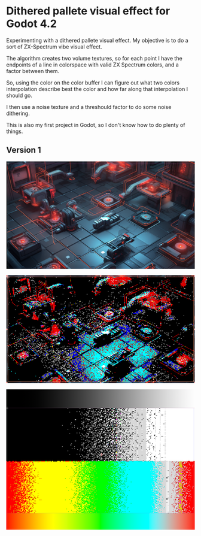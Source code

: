 # Dithered pallete visual effect for Godot 4.2

Experimenting with a dithered pallete visual effect. My objective is to do a sort of ZX-Spectrum vibe visual effect.

The algorithm creates two volume textures, so for each point I have the endpoints of a line
in colorspace with valid ZX Spectrum colors, and a factor between them.

So, using the color on the color buffer I can figure out what two colors interpolation describe
best the color and how far along that interpolation I should go.

I then use a noise texture and a threshould factor to do some noise dithering.

This is also my first project in Godot, so I don't know how to do plenty of things.

## Version 1

![Screenshot Before](screenshots/screen01.png)

![Screenshot After](screenshots/screen02.png)

![Gradients](screenshots/screen03.png)
